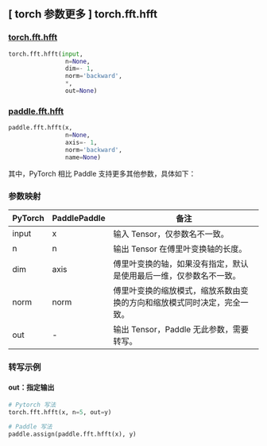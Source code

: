 ## [ torch 参数更多 ] torch.fft.hfft

### [torch.fft.hfft](https://pytorch.org/docs/stable/generated/torch.fft.hfft.html?highlight=hfft#torch.fft.hfft)

```python
torch.fft.hfft(input,
                n=None,
                dim=- 1,
                norm='backward',
                *,
                out=None)
```

### [paddle.fft.hfft](https://www.paddlepaddle.org.cn/documentation/docs/zh/develop/api/paddle/fft/hfft_cn.html)

```python
paddle.fft.hfft(x,
                n=None,
                axis=- 1,
                norm='backward',
                name=None)
```

其中，PyTorch 相比 Paddle 支持更多其他参数，具体如下：
### 参数映射
| PyTorch       | PaddlePaddle | 备注                                                   |
| ------------- | ------------ | ------------------------------------------------------ |
| input         | x            | 输入 Tensor，仅参数名不一致。                            |
| n             | n            | 输出 Tensor 在傅里叶变换轴的长度。                      |
| dim           | axis         | 傅里叶变换的轴，如果没有指定，默认是使用最后一维，仅参数名不一致。|
| norm           |norm          |傅里叶变换的缩放模式，缩放系数由变换的方向和缩放模式同时决定，完全一致。|
| out            | -            |输出 Tensor，Paddle 无此参数，需要转写。              |

### 转写示例
#### out：指定输出
```python
# Pytorch 写法
torch.fft.hfft(x, n=5, out=y)

# Paddle 写法
paddle.assign(paddle.fft.hfft(x), y)
```
